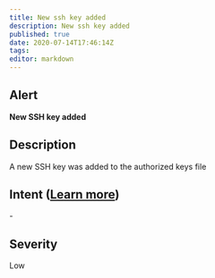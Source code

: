 ```yaml
---
title: New ssh key added
description: New ssh key added
published: true
date: 2020-07-14T17:46:14Z
tags:
editor: markdown
---
```


## Alert
**New SSH key added**

## Description
A new SSH key was added to the authorized keys file

## Intent ([Learn more](/public/security/alerts/intentions.md))
\-

## Severity
Low




